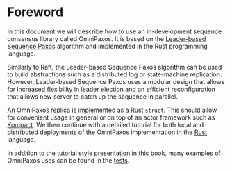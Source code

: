 # Foreword

In this document we will describe how to use an in-development sequence consensus library called OmniPaxos. It is based on the [Leader-based Sequence Paxos](https://arxiv.org/pdf/2008.13456.pdf) algorithm and implemented in the Rust programming language. 

Similarly to Raft, the Leader-based Sequence Paxos algorithm can be used to build abstractions such as a distributed log or state-machine replication. However, Leader-based Sequence Paxos uses a modular design that allows for increased flexibility in leader election and an efficient reconfiguration that allows new server to catch up the sequence in parallel.

An OmniPaxos replica is implemented as a Rust ```struct```. This should allow for convenient usage in general or on top of an actor framework such as [Kompact](https://github.com/kompics/kompact). We then continue with a detailed tutorial for both local and distributed deployments of the OmniPaxos implementation in the [Rust](https://www.rust-lang.org/) language.

In addition to the tutorial style presentation in this book, many examples of OmniPaxos uses can be found in the [tests](https://github.com/haraldng/omnipaxos/tree/master/tests).